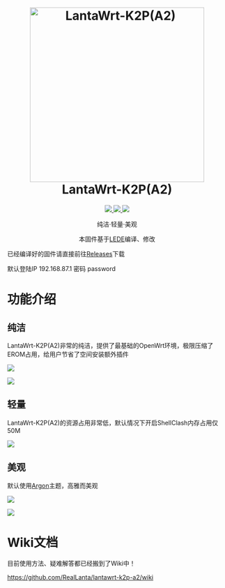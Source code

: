<h1 align="center">
  <img src="https://camo.githubusercontent.com/37725d02fa762dcef8a7946380e94d2238cb229f3dda482f9f3ce486e678826f/68747470733a2f2f63646e2e6a7364656c6976722e6e65742f67682f5265616c4c616e74612f6c616e74617772742d6372363630382f4c616e74615772745f4c6f676f2e706e67" alt="LantaWrt-K2P(A2)" width="400">
  <br>LantaWrt-K2P(A2)<br>

</h1>

  <p align="center">
    <a target="_blank" href="https://github.com/coolsnowwolf/lede">
    <img src="https://img.shields.io/badge/OpenWrt(LEDE) Kernel-r4491--d5622e353-blue">
  </a>
  <a target="_blank" href="https://github.com/RealLanta/lantawrt-k2p-a2/tree/0.2">
    <img src="https://img.shields.io/badge/source code-v0.2--beta-green.svg">
  </a>
  <a target="_blank" href="https://github.com/RealLanta/lantawrt-k2p-a2/releases">
    <img src="https://img.shields.io/badge/New Release-v0.2--beta-orange.svg">
  </a>
  </p>



<p align="center">
纯洁·轻量·美观
</p>
<p align="center">
本固件基于<a href="https://github.com/coolsnowwolf/lede">LEDE</a>编译、修改
</p>

已经编译好的固件请直接前往[Releases](https://github.com/jerrykuku/luci-app-vssr/releases)下载

默认登陆IP 192.168.87.1 密码 password

# 功能介绍

## 纯洁

LantaWrt-K2P(A2)非常的纯洁，提供了最基础的OpenWrt环境，极限压缩了EROM占用，给用户节省了空间安装额外插件

![](https://cdn.jsdelivr.net/gh/RealLanta/lantawrt-k2p-a2/doc/2022-05-02_11-36.png)

![](https://cdn.jsdelivr.net/gh/RealLanta/lantawrt-k2p-a2/doc/2022-05-02_11-37.png)

## 轻量

LantaWrt-K2P(A2)的资源占用非常低，默认情况下开启ShellClash内存占用仅50M

![](https://cdn.jsdelivr.net/gh/RealLanta/lantawrt-k2p-a2/doc/2022-05-02_11-56.png)

## 美观

默认使用[Argon](https://github.com/jerrykuku/luci-theme-argon)主题，高雅而美观

![](https://cdn.jsdelivr.net/gh/RealLanta/lantawrt-k2p-a2/doc/2022-05-02_03-10.png)

![](https://cdn.jsdelivr.net/gh/RealLanta/lantawrt-k2p-a2/doc/2022-05-02_03-11.png)

# Wiki文档

目前使用方法、疑难解答都已经搬到了Wiki中！

https://github.com/RealLanta/lantawrt-k2p-a2/wiki
